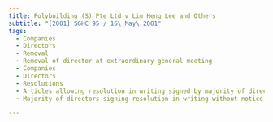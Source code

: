 ```yaml
---
title: Polybuilding (S) Pte Ltd v Lim Heng Lee and Others 
subtitle: "[2001] SGHC 95 / 16\_May\_2001"
tags:
  - Companies
  - Directors
  - Removal
  - Removal of director at extraordinary general meeting
  - Companies
  - Directors
  - Resolutions
  - Articles allowing resolution in writing signed by majority of directors to be valid
  - Majority of directors signing resolution in writing without notice to minority

---
```


